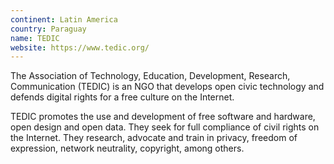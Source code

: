 ```yaml
---
continent: Latin America
country: Paraguay
name: TEDIC
website: https://www.tedic.org/
---
```


The Association of Technology, Education, Development, Research, Communication (TEDIC) is an NGO that develops open civic technology and defends digital rights for a free culture on the Internet.

TEDIC promotes the use and development of free software and hardware, open design and open data. They seek for full compliance of civil rights on the Internet. They research, advocate and train in privacy, freedom of expression, network neutrality, copyright, among others.
